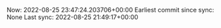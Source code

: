 Now: 2022-08-25 23:47:24.203706+00:00 Earliest commit since sync: None Last sync: 2022-08-25 21:49:17+00:00
